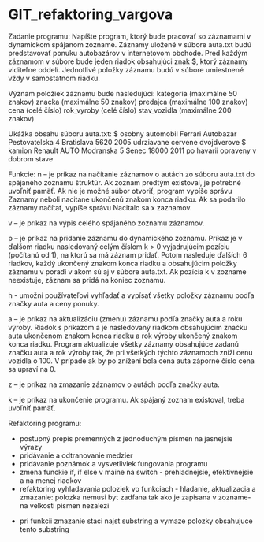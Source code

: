 ﻿# GIT_refaktoring_vargova

Zadanie programu:
Napíšte program, ktorý bude pracovať so záznamami v dynamickom spájanom zozname. Záznamy uložené v súbore auta.txt budú predstavovať ponuku autobazárov v internetovom obchode. Pred každým záznamom v súbore bude jeden riadok obsahujúci znak $, ktorý záznamy viditeľne oddelí. Jednotlivé položky záznamu budú v súbore umiestnené vždy v samostatnom riadku. 

Význam položiek záznamu bude nasledujúci:
kategoria (maximálne 50 znakov)
znacka (maximálne 50 znakov)
predajca (maximálne 100 znakov)
cena (celé číslo)
rok_vyroby (celé číslo)
stav_vozidla (maximálne 200 znakov)

Ukážka obsahu súboru auta.txt:
$
osobny automobil
Ferrari
Autobazar Pestovatelska 4 Bratislava
5620
2005
udrziavane cervene dvojdverove
$
kamion
Renault
AUTO Modranska 5 Senec
18000 
2011
po havarii opraveny v dobrom stave

Funkcie:
n – je príkaz na načítanie záznamov o autách zo súboru auta.txt do spájaného zoznamu štruktúr.
Ak zoznam predtým existoval, je potrebné uvoľniť pamäť. Ak nie je možné súbor otvoriť, program vypíše správu Zaznamy neboli nacitane ukončenú znakom konca riadku. Ak sa podarilo záznamy načítať, vypíše správu Nacitalo sa x zaznamov.

v – je príkaz na výpis celého spájaného zoznamu záznamov.

p – je príkaz na pridanie záznamu do dynamického zoznamu.
Príkaz je v ďalšom riadku nasledovaný celým číslom k > 0 vyjadrujúcim pozíciu (počítanú od 1), na ktorú sa má záznam pridať. Potom nasleduje ďalších 6 riadkov, každý ukončený znakom konca riadku a obsahujúcim položky záznamu v poradí v akom sú aj v súbore auta.txt. Ak pozícia k v zozname neexistuje, záznam sa pridá na koniec zoznamu. 

h - umožní používateľovi vyhľadať a vypísať všetky položky záznamu podľa značky auta a ceny ponuky.

a – je príkaz na aktualizáciu (zmenu) záznamu podľa značky auta a roku výroby.
Riadok s príkazom a je nasledovaný riadkom obsahujúcim značku auta ukončenom znakom konca riadku a rok výroby ukončený znakom konca riadku. Program aktualizuje všetky záznamy obsahujúce zadanú značku auta a rok výroby tak, že pri všetkých týchto záznamoch zníži cenu vozidla o 100. V prípade ak by po znížení bola cena auta záporné číslo cena sa upraví na 0.

z – je príkaz na zmazanie záznamov o autách podľa značky auta.

k – je príkaz na ukončenie programu.
Ak spájaný zoznam existoval, treba uvoľniť pamäť.

Refaktoring programu: 
- postupný prepis premenných z jednoduchým písmen na jasnejsie výrazy
- pridávanie a odtranovanie medzier
- pridávanie poznámok a vysvetliviek fungovania programu
- zmena funckie if, if else v maine na switch - prehladnejsie, efektivnejsie a na menej riadkov
- refaktoring vyhladavania poloziek vo funkciach - hladanie, aktualizacia a zmazanie:
polozka nemusi byt zadfana tak ako je zapisana v zozname- na velkosti pismen nezalezi
+ pri funkcii zmazanie staci najst substring a vymaze polozky obsahujuce tento substring
